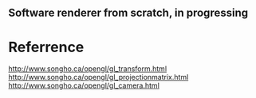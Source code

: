 ## Software renderer from scratch, in progressing

# Referrence
http://www.songho.ca/opengl/gl_transform.html
http://www.songho.ca/opengl/gl_projectionmatrix.html
http://www.songho.ca/opengl/gl_camera.html